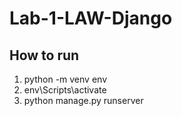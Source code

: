 # Lab-1-LAW-Django

## How to run

1. python -m venv env
2. env\Scripts\activate
3. python manage.py runserver